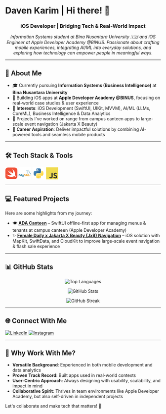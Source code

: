 # Daven Karim | Hi there! 👋

<h3 align="center">iOS Developer | Bridging Tech & Real-World Impact</h3>

<p align="center">
  <em>Information Systems student at Bina Nusantara University 🇮🇩 and iOS Engineer at Apple Developer Academy @BINUS. Passionate about crafting mobile experiences, integrating AI/ML into everyday solutions, and exploring how technology can empower people in meaningful ways.</em>
</p>

---

## 🚀 About Me

- 🎓 Currently pursuing **Information Systems (Business Intelligence)** at **Bina Nusantara University**
- 📱 Building iOS apps at **Apple Developer Academy @BINUS**, focusing on real-world case studies & user experience
- 🧠 **Interests**: iOS Development (SwiftUI, UIKit, MVVM), AI/ML (LLMs, CoreML), Business Intelligence & Data Analytics
- 🔭 Projects I've worked on range from campus canteen apps to large-scale event navigation (Jakarta X Beauty)
- 🎯 **Career Aspiration**: Deliver impactful solutions by combining AI-powered tools and seamless mobile products

---

## 🛠️ Tech Stack & Tools

<p align="left">
  <img src="https://raw.githubusercontent.com/devicons/devicon/master/icons/swift/swift-original.svg" alt="Swift" width="40" height="40" />
  <img src="https://raw.githubusercontent.com/devicons/devicon/master/icons/mysql/mysql-original-wordmark.svg" alt="MySQL" width="40" height="40" />
  <img src="https://raw.githubusercontent.com/devicons/devicon/master/icons/python/python-original.svg" alt="Python" width="40" height="40" />
  <img src="https://raw.githubusercontent.com/devicons/devicon/master/icons/javascript/javascript-original.svg" alt="JavaScript" width="40" height="40" />
</p>

---

## 💻 Featured Projects

Here are some highlights from my journey:

- 🍽️ **[ADA Canteen](https://github.com/davenkarim/)** – SwiftUI offline-first app for managing menus & tenants at campus canteen (Apple Developer Academy)
- ✨ **[Female Daily x Jakarta X Beauty (JxB) Navigation](https://github.com/davenkarim/)** – iOS solution with MapKit, SwiftData, and CloudKit to improve large-scale event navigation & flash sale experience

---

## 📊 GitHub Stats

<p align="center">
  <img src="https://github-readme-stats.vercel.app/api/top-langs/?username=davenkarim&layout=compact&theme=tokyonight" alt="Top Languages" />
</p>

<p align="center">
  <img src="https://github-readme-stats.vercel.app/api?username=davenkarim&show_icons=true&theme=tokyonight" alt="GitHub Stats" />
</p>

<p align="center">
  <img src="https://github-readme-streak-stats.herokuapp.com?user=davenkarim&theme=tokyonight" alt="GitHub Streak" />
</p>

---

## 🌐 Connect With Me

<p align="left">
  <a href="https://www.linkedin.com/in/davenkarim" target="_blank">
    <img src="https://img.icons8.com/color/48/000000/linkedin.png" alt="LinkedIn" />
  </a>
  <a href="https://instagram.com/davenkarim" target="_blank">
    <img src="https://img.icons8.com/color/48/000000/instagram-new.png" alt="Instagram" />
  </a>
</p>

---

## 🌟 Why Work With Me?

- **Versatile Background**: Experienced in both mobile development and data analytics
- **Proven Track Record**: Built apps used in real-world contexts
- **User-Centric Approach**: Always designing with usability, scalability, and impact in mind
- **Collaborative Spirit**: Thrives in team environments like Apple Developer Academy, but also self-driven in independent projects

Let's collaborate and make tech that matters! 🚀
